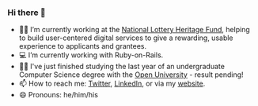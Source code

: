 ### Hi there 👋

- 👨‍💻 I’m currently working at the [National Lottery Heritage Fund](https://www.heritagefund.org.uk), helping to build user-centered digital services to give a rewarding, usable experience to applicants and grantees.
- 💻 I’m currently working with Ruby-on-Rails.
- 👨‍🎓 I've just finished studying the last year of an undergraduate Computer Science degree with the [Open University](http://www.open.ac.uk) - result pending!
- 📫 How to reach me: [Twitter](https://twitter.com/itstuartmccoll/), [LinkedIn](https://www.linkedin.com/in/stmccoll), or via my [website](https://www.stuartmccoll.co.uk/).
- 😄 Pronouns: he/him/his
